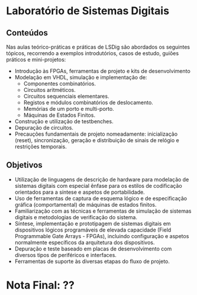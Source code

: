# Laboratório de Sistemas Digitais

## Conteúdos
Nas aulas teórico-práticas e práticas de LSDig são abordados os seguintes tópicos, recorrendo a exemplos introdutórios, casos de estudo, guiões práticos e mini-projetos:
* Introdução às FPGAs, ferramentas de projeto e kits de desenvolvimento
* Modelação em VHDL, simulação e implementação de:
  * Componentes combinatórios.
  * Circuitos aritméticos.
  * Circuitos sequenciais elementares.
  * Registos e módulos combinatórios de deslocamento.
  * Memórias de um porto e multi-porto.
  * Máquinas de Estados Finitos.
* Construção e utilização de testbenches.
* Depuração de circuitos.
* Precauções fundamentais de projeto nomeadamente: inicialização (reset), sincronização, geração e distribuição de sinais de relógio e restrições temporais.

## Objetivos
- Utilização de linguagens de descrição de hardware para modelação de sistemas digitais com especial ênfase para os estilos de codificação orientados para a síntese e aspetos de portabilidade.
- Uso de ferramentas de captura de esquema lógico e de especificação gráfica (comportamental) de máquinas de estados finitos.
- Familiarização com as técnicas e ferramentas de simulação de sistemas digitais e metodologias de verificação do sistema.
- Síntese, implementação e prototipagem de sistemas digitais em dispositivos lógicos programáveis de elevada capacidade (Field Programmable Gate Arrays - FPGAs), incluindo configuração e aspetos normalmente específicos da arquitetura dos dispositivos.
- Depuração e teste baseado em placas de desenvolvimento com diversos tipos de periféricos e interfaces.
- Ferramentas de suporte às diversas etapas do fluxo de projeto.

# Nota Final: ??